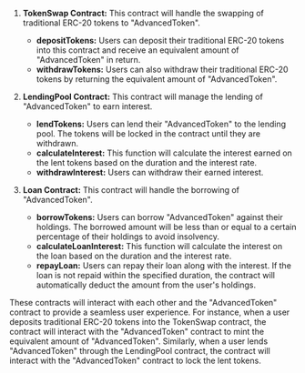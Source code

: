 1. **TokenSwap Contract:** This contract will handle the swapping of traditional ERC-20 tokens to "AdvancedToken".

   - **depositTokens:** Users can deposit their traditional ERC-20 tokens into this contract and receive an equivalent amount of "AdvancedToken" in return.
   - **withdrawTokens:** Users can also withdraw their traditional ERC-20 tokens by returning the equivalent amount of "AdvancedToken".

2. **LendingPool Contract:** This contract will manage the lending of "AdvancedToken" to earn interest.

   - **lendTokens:** Users can lend their "AdvancedToken" to the lending pool. The tokens will be locked in the contract until they are withdrawn.
   - **calculateInterest:** This function will calculate the interest earned on the lent tokens based on the duration and the interest rate.
   - **withdrawInterest:** Users can withdraw their earned interest.

3. **Loan Contract:** This contract will handle the borrowing of "AdvancedToken".
   - **borrowTokens:** Users can borrow "AdvancedToken" against their holdings. The borrowed amount will be less than or equal to a certain percentage of their holdings to avoid insolvency.
   - **calculateLoanInterest:** This function will calculate the interest on the loan based on the duration and the interest rate.
   - **repayLoan:** Users can repay their loan along with the interest. If the loan is not repaid within the specified duration, the contract will automatically deduct the amount from the user's holdings.

These contracts will interact with each other and the "AdvancedToken" contract to provide a seamless user experience. For instance, when a user deposits traditional ERC-20 tokens into the TokenSwap contract, the contract will interact with the "AdvancedToken" contract to mint the equivalent amount of "AdvancedToken". Similarly, when a user lends "AdvancedToken" through the LendingPool contract, the contract will interact with the "AdvancedToken" contract to lock the lent tokens.
